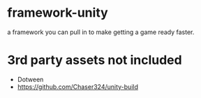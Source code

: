 # framework-unity
a framework you can pull in to make getting a game ready faster.

# 3rd party assets not included

* Dotween
* https://github.com/Chaser324/unity-build
